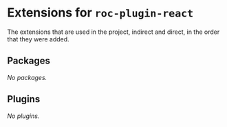 # Extensions for `roc-plugin-react`

The extensions that are used in the project, indirect and direct, in the order that they were added.

## Packages
_No packages._

## Plugins
_No plugins._
